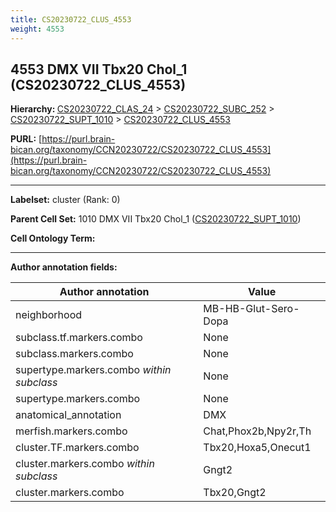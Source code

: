 ```yaml
---
title: CS20230722_CLUS_4553
weight: 4553
---
```

## 4553 DMX VII Tbx20 Chol_1 (CS20230722_CLUS_4553)
<b>Hierarchy: </b>
[CS20230722_CLAS_24](../CS20230722_CLAS_24) >
[CS20230722_SUBC_252](../CS20230722_SUBC_252) >
[CS20230722_SUPT_1010](../CS20230722_SUPT_1010) >
[CS20230722_CLUS_4553](../CS20230722_CLUS_4553)

**PURL:** [https://purl.brain-bican.org/taxonomy/CCN20230722/CS20230722_CLUS_4553](https://purl.brain-bican.org/taxonomy/CCN20230722/CS20230722_CLUS_4553)

---


**Labelset:** cluster (Rank: 0)

**Parent Cell Set:** 1010 DMX VII Tbx20 Chol_1 ([CS20230722_SUPT_1010](../CS20230722_SUPT_1010))



**Cell Ontology Term:** 

[MARKER GENES.]: #


---

[TRANSFERRED ANNOTATIONS.]: #


[AUTHOR ANNOTATION FIELDS.]: #


**Author annotation fields:**

| Author annotation | Value |
|-------------------|-------|
|neighborhood|MB-HB-Glut-Sero-Dopa|
|subclass.tf.markers.combo|None|
|subclass.markers.combo|None|
|supertype.markers.combo _within subclass_|None|
|supertype.markers.combo|None|
|anatomical_annotation|DMX|
|merfish.markers.combo|Chat,Phox2b,Npy2r,Th|
|cluster.TF.markers.combo|Tbx20,Hoxa5,Onecut1|
|cluster.markers.combo _within subclass_|Gngt2|
|cluster.markers.combo|Tbx20,Gngt2|
